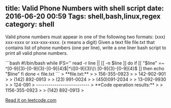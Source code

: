 title: Valid Phone Numbers with shell script
date: 2016-06-20 00:59
Tags: shell,bash,linux,regex
category: shell 
------------
<p>
Valid phone numbers must appear in one of the following two formats: (xxx) xxx-xxxx or xxx-xxx-xxxx. (x means a digit)
Given a text file file.txt that contains list of phone numbers (one per line), write a one liner bash script to print all valid phone numbers.
</p>
```bash
#!/bin/bash
while IFS='' read -r line || [[ -n $line ]]
do
    if [[ "$line" =~ ^[0-9]{3}-[0-9]{3}-[0-9]{4}$|^\([0-9]{3}\)\ [0-9]{3}-[0-9]{4}$ ]]
    then
        echo "$line"
    fi
done < file.txt
```
> **file.txt:**
>
> 156-355-0923
>
> 142-902-901
>
> (142) 892-0913
>
> (23) 991-0024
>
> (450)091-2034
>
> 13-092-9930
>
> 124-091
>
--------------------------
> **Code operation results:**
>
> 1156-355-0923
>
> (142) 892-0913
>

[Read it on leetcode.com](https://leetcode.com/problems/valid-phone-numbers/)

